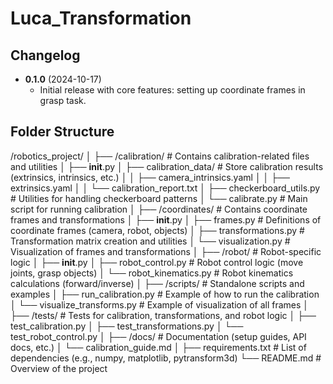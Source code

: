 # Luca_Transformation

## Changelog
- **0.1.0** (2024-10-17)
    - Initial release with core features: setting up coordinate frames in grasp task.


## Folder Structure
/robotics_project/
│
├── /calibration/              # Contains calibration-related files and utilities
│   ├── __init__.py
│   ├── calibration_data/      # Store calibration results (extrinsics, intrinsics, etc.)
│   │   ├── camera_intrinsics.yaml
│   │   ├── extrinsics.yaml
│   │   └── calibration_report.txt
│   ├── checkerboard_utils.py  # Utilities for handling checkerboard patterns
│   └── calibrate.py           # Main script for running calibration
│
├── /coordinates/              # Contains coordinate frames and transformations
│   ├── __init__.py
│   ├── frames.py              # Definitions of coordinate frames (camera, robot, objects)
│   ├── transformations.py     # Transformation matrix creation and utilities
│   └── visualization.py       # Visualization of frames and transformations
│
├── /robot/                    # Robot-specific logic
│   ├── __init__.py
│   ├── robot_control.py        # Robot control logic (move joints, grasp objects)
│   └── robot_kinematics.py     # Robot kinematics calculations (forward/inverse)
│
├── /scripts/                  # Standalone scripts and examples
│   ├── run_calibration.py     # Example of how to run the calibration
│   └── visualize_transforms.py # Example of visualization of all frames
│
├── /tests/                    # Tests for calibration, transformations, and robot logic
│   ├── test_calibration.py
│   ├── test_transformations.py
│   └── test_robot_control.py
│
├── /docs/                     # Documentation (setup guides, API docs, etc.)
│   └── calibration_guide.md
│
├── requirements.txt           # List of dependencies (e.g., numpy, matplotlib, pytransform3d)
└── README.md                  # Overview of the project

